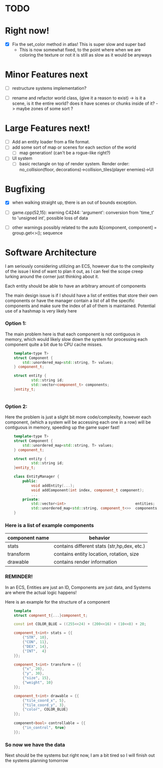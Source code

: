 # TODO

# Right now!
- [x] Fix the set_color method in atlas! This is super slow and super bad
    - This is now somewhat fixed, to the point where when we are coloring the texture or not it is still as slow as it would be anyways

# Minor Features next
- [ ] restructure systems implementation?
- [ ] rename and refactor world class, (give it a reason to exist)
    -> is it a scene, is it the entire world? does it have scenes or chunks inside of it?
    -> maybe zones of some sort ?


# Large Features next!
- [ ] Add an entity loader from a file format. 
- [ ] add some sort of map or scenes for each section of the world
    - [ ] map generation! (can't be a rogue-like right?)
- [ ] UI system
    - [ ] basic rectangle on top of render system. 
        Render order: no_collision(floor, decorations)->collision_tiles(player enemies)->UI

# Bugfixing

- [x] when walking straight up, there is an out of bounds exception.
- [ ] game.cpp(52,15): warning C4244: 'argument': conversion from 'time_t' to 'unsigned int', possible loss of data
- [ ] other warnings possibly related to the auto &[component, component] = group.get<>(); sequence



# Software Architecture

I am seriously considering utilizing an ECS, however due to the complexity of the issue I kind of want 
to plan it out, as I can feel the scope creep lurking around the corner just thinking about it.

Each entity should be able to have an arbitrary amount of components


The main design issue is if I should have a list of entities that store their own components or have the manager contain
a list of all the specific components and make sure the index of all of them is maintained. Potential use of a hashmap is
very likely here

### Option 1:
The main problem here is that each component is not contiguous in memory, which would likely slow down the system
for processing each component quite a bit due to CPU cache misses.
```c++
    template<type T>
    struct Component { 
        std::unordered_map<std::string, T> values;
    } component_t;

    struct entity {
            std::string id;
            std::vector<component_t> components;
    }entity_t;
            
```

### Option 2:
Here the problem is just a slight bit more code/complexity, however each component, (which a system will be accessing each one in a row) will be contiguous in memory, speeding up the game super fast!
```c++
    template<type T>
    struct Component { 
        std::unordered_map<std::string, T> values;
    } component_t;

    struct entity {
            std::string id;
    }entity_t;

    class EntityManager {
        public:
            void addEntity(...);
            void addComponent(int index, component_t component);
            ...
        private:
            std::vector<int>                                entities;
            std::unordered_map<std::string, component_t<>>  components;
    }
``` 


### Here is a list of example components

| component name | behavior |
| --- | --- |
| stats | contains different stats (str,hp,dex, etc.) |
| transform | contains entity location, rotation, size |
| drawable | contains render information | 

### REMINDER!
In an ECS, Entities are just an ID, Components are just data,
and Systems are where the actual logic happens!

Here is an example for the structure of a component
```c++
    template
    struct compnent_t{...}component_t;

    const int COLOR_BLUE = ((255<<24) + (200<<16) + (10<<8) + 20;

    component_t<int> stats = {{
        {"STR", 10},
        {"CON", 11},
        {"DEX", 14},
        {"INT",  4}
    }};

    component_t<int> transform = {{
        {"x", 20},
        {"y", 30},
        {"size", 15},
        {"weight", 10}
    }};

    component_t<int> drawable = {{
        {"tile_coord_x", 5},
        {"tile_coord_y", 3},
        {"color", COLOR_BLUE}
    }};
    
    component<bool> controllable = {{
        {"in_control", true}
    }};

```

### So now we have the data
Next should be the systems but right now, I am a bit tired so I will
finish out the systems planning tomorrow
